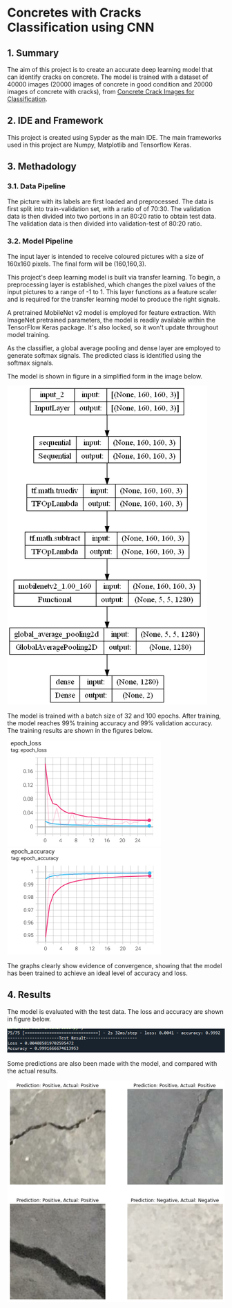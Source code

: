# Concretes with Cracks Classification using CNN

## 1. Summary
The aim of this project is to create an accurate deep learning model that can identify cracks on concrete. The model is trained with a dataset of 40000 images (20000 images of concrete in good condition and 20000 images of concrete with cracks), from [Concrete Crack Images for Classification](https://data.mendeley.com/datasets/5y9wdsg2zt/2).

## 2. IDE and Framework
This project is created using Sypder as the main IDE.  The main frameworks used in this project are Numpy, Matplotlib and Tensorflow Keras.

## 3. Methadology
### 3.1. Data Pipeline
The picture with its labels are first loaded and preprocessed. The data is first split into train-validation set, with a ratio of of 70:30. The validation data is then divided into two portions in an 80:20 ratio to obtain test data. The validation data is then divided into validation-test of 80:20 ratio.

### 3.2. Model Pipeline
The input layer is intended to receive coloured pictures with a size of 160x160 pixels. The final form will be (160,160,3).

This project's deep learning model is built via transfer learning. To begin, a preprocessing layer is established, which changes the pixel values of the input pictures to a range of -1 to 1. This layer functions as a feature scaler and is required for the transfer learning model to produce the right signals.

A pretrained MobileNet v2 model is employed for feature extraction. With ImageNet pretrained parameters, the model is readily available within the TensorFlow Keras package. It's also locked, so it won't update throughout model training.

As the classifier, a global average pooling and dense layer are employed to generate softmax signals. The predicted class is identified using the softmax signals.

The model is shown in figure in a simplified form in the image below.

![Model](img/model.png)

The model is trained with a batch size of 32 and 100 epochs. After training, the model reaches 99% training accuracy and 99% validation accuracy. The training results are shown in the figures below.

![Loss](img/loss.png) ![Accuracy](img/accuracy.png)

The graphs clearly show evidence of convergence, showing that the model has been trained to achieve an ideal level of accuracy and loss.

## 4. Results
The model is evaluated with the test data. The loss and accuracy are shown in figure below.

![Test Result](img/test_result.png)

Some predictions are also been made with the model, and compared with the actual results.

![Result](img/result.png)